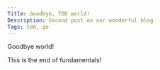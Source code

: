```yaml
---
Title: Goodbye, TDD world!
Description: Second post on our wonderful blog
Tags: tdd, go
---
```

Goodbye world!

This is the end of fundamentals!
